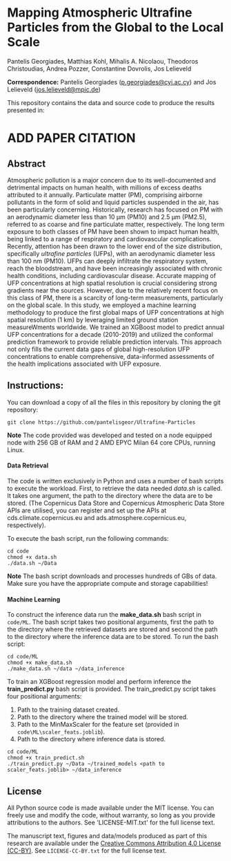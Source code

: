 # Mapping Atmospheric Ultrafine Particles from the Global to the Local Scale
Pantelis Georgiades, Matthias Kohl, Mihalis A. Nicolaou, Theodoros Christoudias, Andrea Pozzer, Constantine Dovrolis, Jos Lelieveld

**Correspondence:** Pantelis Georgiades (p.georgiades@cyi.ac.cy) and Jos Lelieveld (jos.lelieveld@mpic.de)

This repository contains the data and source code to produce the results presented in:

# ADD PAPER CITATION

## Abstract

Atmospheric pollution is a major concern due to its well-documented and detrimental impacts on human health, with millions of excess deaths attributed to it annually. Particulate matter (PM), comprising airborne pollutants in the form of solid and liquid particles suspended in the air, has been particularly concerning. Historically, research has focused on PM with an aerodynamic diameter less than 10 μm (PM10) and 2.5 μm (PM2.5), referred to as coarse and fine particulate matter, respectively. The long term exposure to both classes of PM have been shown to impact human health, being linked to a range of respiratory and cardiovascular complications. Recently, attention has been drawn to the lower end of the size distribution, specifically *ultrafine particles* (UFPs), with an aerodynamic diameter less than  100 nm (PM10). UFPs can deeply infiltrate the respiratory system, reach the bloodstream, and have been increasingly associated with chronic health conditions, including cardiovascular disease. Accurate mapping of UFP concentrations at high spatial resolution is crucial considering strong gradients near the sources. However, due to the relatively recent focus on this class of PM, there is a scarcity of long-term measurements, particularly on the global scale. In this study, we employed a machine learning methodology to produce the first global maps of UFP concentrations at high spatial resolution (1 km) by leveraging limited ground station measureWments worldwide. We trained an XGBoost model to predict annual UFP concentrations for a decade (2010-2019) and utilized the conformal prediction framework to provide reliable prediction intervals. This approach not only fills the current data gaps of global high-resolution UFP concentrations to enable comprehensive, data-informed assessments of the health implications associated with UFP exposure.

## Instructions:

You can download a copy of all the files in this repository by cloning the git repository:

```
git clone https://github.com/pantelisgeor/Ultrafine-Particles
```

**Note** The code provided was developed and tested on a node equipped node with 256 GB of RAM and 2 AMD EPYC Milan 64 core CPUs, running Linux.

#### Data Retrieval

The code is written exclusively in Python and uses a number of bash scripts to execute the workload. First, to retrieve the data needed *data.sh* is called. It takes one argument, the path to the directory where the data are to be stored. (The Copernicus Data Store and Copernicus Atmospheric Data Store APIs are utilised, you can register and set up the APIs at cds.climate.copernicus.eu and ads.atmosphere.copernicus.eu, respectively).

To execute the bash script, run the following commands:

```
cd code
chmod +x data.sh
./data.sh ~/Data
```
**Note** The bash script downloads and processes hundreds of GBs of data. Make sure you have the appropriate compute and storage capabilities!

#### Machine Learning

To construct the inference data run the **make_data.sh** bash script in `code/ML`. The bash script takes two positional arguments, first the path to the directory where the retrieved datasets are stored and second the path to the directory where the inference data are to be stored. To run the bash script:

```
cd code/ML
chmod +x make_data.sh
./make_data.sh ~/data ~/data_inference
```

To train an XGBoost regression model and perform inference the **train_predict.py** bash script is provided. The train_predict.py script takes four positional arguments:
1. Path to the training dataset created.
2. Path to the directory where the trained model will be stored.
3. Path to the MinMaxScaler for the feature set (provided in `code\ML\scaler_feats.joblib`).
4. Path to the directory where inference data is stored.

```
cd code/ML
chmod +x train_predict.sh
./train_predict.py ~/Data ~/trained_models <path to scaler_feats.joblib> ~/data_inference
```

## License

All Python source code is made available under the MIT license. You can freely use and modify the code, without warranty, so long as you provide attributions to the authors. See 'LICENSE-MIT.txt' for the full license text.

The manuscript text, figures and data/models produced as part of this research are available under the [Creative Commons Attribution 4.0 License (CC-BY)][cc-by]. See `LICENSE-CC-BY.txt` for the full license text.

[cc-by]: https://creativecommons.org/licenses/by/4.0/
